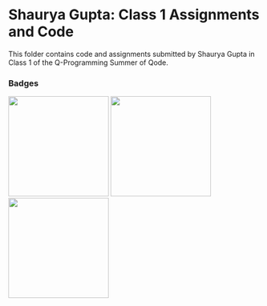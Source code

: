 # Shaurya Gupta: Class 1 Assignments and Code
This folder contains code and assignments submitted by Shaurya Gupta in Class 1 of the Q-Programming Summer of Qode.
### Badges
<img src="/badges/attendance.png" width="200px" height="200px"> <img src="/badges/assignment.png" width="200px" height="200px"> <img src="/badges/assignment.png" width="200px" height="200px">